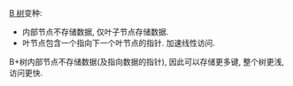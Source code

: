 [B 树](b%20tree.md)变种:
- 内部节点不存储数据, 仅叶子节点存储数据. 
- 叶节点包含一个指向下一个叶节点的指针. 加速线性访问.

B+树内部节点不存储数据(及指向数据的指针), 因此可以存储更多键, 整个树更浅, 访问更快.